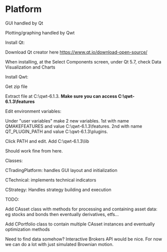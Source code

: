 # Platform


GUI handled by Qt

Plotting/graphing handled by Qwt

Install Qt:

Download Qt creator here https://www.qt.io/download-open-source/

When installing, at the Select Components screen, under Qt 5.7, check Data Visualization and Charts

Install Qwt:

Get zip file

Extract file at C:\qwt-6.1.3. **Make sure you can access C:\qwt-6.1.3\features**

Edit environment variables:

Under "user variables" make 2 new variables. 1st with name QMAKEFEATURES and value C:\qwt-6.1.3\features. 2nd with name QT_PLUGIN_PATH and value C:\qwt-6.1.3\plugins.

Click PATH and edit. Add C:\qwt-6.1.3\lib

Should work fine from here.
	
Classes:

CTradingPlatform: handles GUI layout and initialization

CTechnical: implements technical indicators

CStrategy: Handles strategy building and execution

TODO:

Add CAsset class with methods for processing and containing asset data: eg stocks and bonds then eventually derivatives, etfs...

Add CPortfolio class to contain multiple CAsset instances and eventually optimization methods


Need to find data somehow? Interactive Brokers API would be nice. For now we can do a lot with just simulated Brownian motion.
